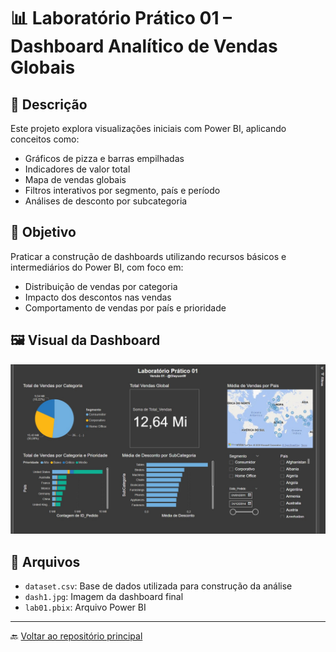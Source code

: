 # 📊 Laboratório Prático 01 – Dashboard Analítico de Vendas Globais

## 🧾 Descrição

Este projeto explora visualizações iniciais com Power BI, aplicando conceitos como:

- Gráficos de pizza e barras empilhadas
- Indicadores de valor total
- Mapa de vendas globais
- Filtros interativos por segmento, país e período
- Análises de desconto por subcategoria

## 📌 Objetivo

Praticar a construção de dashboards utilizando recursos básicos e intermediários do Power BI, com foco em:

- Distribuição de vendas por categoria
- Impacto dos descontos nas vendas
- Comportamento de vendas por país e prioridade

## 🖼️ Visual da Dashboard

<img src="./imagens/dash1.jpg" alt="Dashboard Analítico Vendas Globais 01" width="800"/>

## 📁 Arquivos

- `dataset.csv`: Base de dados utilizada para construção da análise
- `dash1.jpg`: Imagem da dashboard final
- `lab01.pbix`: Arquivo Power BI

---

🔙 [Voltar ao repositório principal](../README.md)